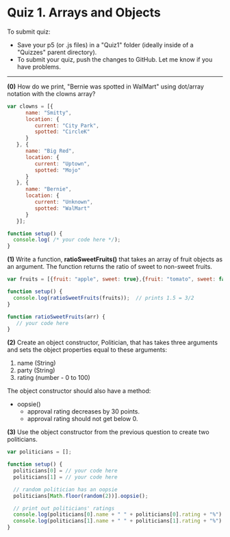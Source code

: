 
# Quiz 1. Arrays and Objects

To submit quiz:
* Save your p5 (or .js files) in a "Quiz1" folder (ideally inside of a "Quizzes" parent directory).
* To submit your quiz, push the changes to GitHub. Let me know if you have problems.

---

**(0)** How do we print, "Bernie was spotted in WalMart" using dot/array notation with the clowns array?

```javascript
var clowns = [{
      name: "Smitty",
      location: {
         current: "City Park",
         spotted: "CircleK"
      }
   }, {
      name: "Big Red",
      location: {
         current: "Uptown",
         spotted: "Mojo"
      }
   }, {
      name: "Bernie",
      location: {
         current: "Unknown",
         spotted: "WalMart"
      }
   }];

function setup() {
  console.log( /* your code here */);
}
```

**(1)** Write a function, **ratioSweetFruits()** that takes an array of fruit objects as an argument. The function returns the ratio of sweet to non-sweet fruits.

```javascript
var fruits = [{fruit: "apple", sweet: true},{fruit: "tomato", sweet: false},{fruit: "pear", sweet: true}, {fruit:"lemon", sweet: false}, {fruit:"grape", sweet: true}];

function setup() {
  console.log(ratioSweetFruits(fruits));  // prints 1.5 = 3/2
}

function ratioSweetFruits(arr) {
   // your code here
}
```

**(2)** Create an object constructor, Politician, that has takes three arguments and sets the object properties equal to these arguments:

1. name (String)
2. party (String)
3. rating (number - 0 to 100)

The object constructor should also have a method:

* oopsie()
  * approval rating decreases by 30 points.
  * approval rating should not get below 0.

**(3)** Use the object constructor from the previous question to create two politicians.

```javascript
var politicians = [];

function setup() {
  politicians[0] = // your code here
  politicians[1] = // your code here

  // random politician has an oopsie
  politicians[Math.floor(random(2))].oopsie();

  // print out politicians' ratings
  console.log(politicians[0].name + " " + politicians[0].rating + "%")
  console.log(politicians[1].name + " " + politicians[1].rating + "%")
}
```
